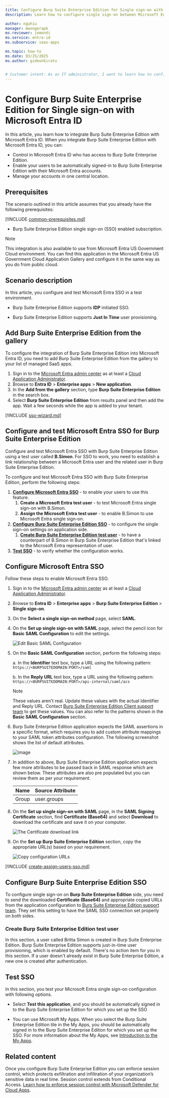 ```yaml
---
title: Configure Burp Suite Enterprise Edition for Single sign-on with Microsoft Entra ID
description: Learn how to configure single sign-on between Microsoft Entra ID and Burp Suite Enterprise Edition.

author: nguhiu
manager: mwongerapk
ms.reviewer: jomondi
ms.service: entra-id
ms.subservice: saas-apps

ms.topic: how-to
ms.date: 03/25/2025
ms.author: gideonkiratu


# Customer intent: As an IT administrator, I want to learn how to configure single sign-on between Microsoft Entra ID and Burp Suite Enterprise Edition so that I can control who has access to Burp Suite Enterprise Edition, enable automatic sign-in with Microsoft Entra accounts, and manage my accounts in one central location.
---
```


# Configure Burp Suite Enterprise Edition for Single sign-on with Microsoft Entra ID

In this article,  you learn how to integrate Burp Suite Enterprise Edition with Microsoft Entra ID. When you integrate Burp Suite Enterprise Edition with Microsoft Entra ID, you can:

* Control in Microsoft Entra ID who has access to Burp Suite Enterprise Edition.
* Enable your users to be automatically signed-in to Burp Suite Enterprise Edition with their Microsoft Entra accounts.
* Manage your accounts in one central location.

## Prerequisites

The scenario outlined in this article assumes that you already have the following prerequisites:

[!INCLUDE [common-prerequisites.md](~/identity/saas-apps/includes/common-prerequisites.md)]
* Burp Suite Enterprise Edition single sign-on (SSO) enabled subscription.

> [!NOTE]
> This integration is also available to use from Microsoft Entra US Government Cloud environment. You can find this application in the Microsoft Entra US Government Cloud Application Gallery and configure it in the same way as you do from public cloud.

## Scenario description

In this article,  you configure and test Microsoft Entra SSO in a test environment.

* Burp Suite Enterprise Edition supports **IDP** initiated SSO.

* Burp Suite Enterprise Edition supports **Just In Time** user provisioning.

## Add Burp Suite Enterprise Edition from the gallery

To configure the integration of Burp Suite Enterprise Edition into Microsoft Entra ID, you need to add Burp Suite Enterprise Edition from the gallery to your list of managed SaaS apps.

1. Sign in to the [Microsoft Entra admin center](https://entra.microsoft.com) as at least a [Cloud Application Administrator](~/identity/role-based-access-control/permissions-reference.md#cloud-application-administrator).
1. Browse to **Entra ID** > **Enterprise apps** > **New application**.
1. In the **Add from the gallery** section, type **Burp Suite Enterprise Edition** in the search box.
1. Select **Burp Suite Enterprise Edition** from results panel and then add the app. Wait a few seconds while the app is added to your tenant.

 [!INCLUDE [sso-wizard.md](~/identity/saas-apps/includes/sso-wizard.md)]

<a name='configure-and-test-azure-ad-sso-for-burp-suite-enterprise-edition'></a>

## Configure and test Microsoft Entra SSO for Burp Suite Enterprise Edition

Configure and test Microsoft Entra SSO with Burp Suite Enterprise Edition using a test user called **B.Simon**. For SSO to work, you need to establish a link relationship between a Microsoft Entra user and the related user in Burp Suite Enterprise Edition.

To configure and test Microsoft Entra SSO with Burp Suite Enterprise Edition, perform the following steps:

1. **[Configure Microsoft Entra SSO](#configure-azure-ad-sso)** - to enable your users to use this feature.
    1. **Create a Microsoft Entra test user** - to test Microsoft Entra single sign-on with B.Simon.
    1. **Assign the Microsoft Entra test user** - to enable B.Simon to use Microsoft Entra single sign-on.
1. **[Configure Burp Suite Enterprise Edition SSO](#configure-burp-suite-enterprise-edition-sso)** - to configure the single sign-on settings on application side.
    1. **[Create Burp Suite Enterprise Edition test user](#create-burp-suite-enterprise-edition-test-user)** - to have a counterpart of B.Simon in Burp Suite Enterprise Edition that's linked to the Microsoft Entra representation of user.
1. **[Test SSO](#test-sso)** - to verify whether the configuration works.

<a name='configure-azure-ad-sso'></a>

## Configure Microsoft Entra SSO

Follow these steps to enable Microsoft Entra SSO.

1. Sign in to the [Microsoft Entra admin center](https://entra.microsoft.com) as at least a [Cloud Application Administrator](~/identity/role-based-access-control/permissions-reference.md#cloud-application-administrator).
1. Browse to **Entra ID** > **Enterprise apps** > **Burp Suite Enterprise Edition** > **Single sign-on**.
1. On the **Select a single sign-on method** page, select **SAML**.
1. On the **Set up single sign-on with SAML** page, select the pencil icon for **Basic SAML Configuration** to edit the settings.

   ![Edit Basic SAML Configuration](common/edit-urls.png)

1. On the **Basic SAML Configuration** section, perform the following steps:

    a. In the **Identifier** text box, type a URL using the following pattern:
    `https://<BURPSUITEDOMAIN:PORT>/saml`

    b. In the **Reply URL** text box, type a URL using the following pattern:
    `https://<BURPSUITEDOMAIN:PORT>/api-internal/saml/acs`

	> [!NOTE]
	> These values aren't real. Update these values with the actual Identifier and Reply URL. Contact [Burp Suite Enterprise Edition Client support team](mailto:support@portswigger.net) to get these values. You can also refer to the patterns shown in the **Basic SAML Configuration** section.

1. Burp Suite Enterprise Edition application expects the SAML assertions in a specific format, which requires you to add custom attribute mappings to your SAML token attributes configuration. The following screenshot shows the list of default attributes.

	![image](common/edit-attribute.png)

1. In addition to above,  Burp Suite Enterprise Edition application expects few more attributes to be passed back in SAML response which are shown below. These attributes are also pre populated but you can review them as per your requirement.

	| Name | Source Attribute|
	| ---------------| --------------- |    
	| Group | user.groups |

1. On the **Set up single sign-on with SAML** page, in the **SAML Signing Certificate** section,  find **Certificate (Base64)** and select **Download** to download the certificate and save it on your computer.

	![The Certificate download link](common/certificatebase64.png)

1. On the **Set up Burp Suite Enterprise Edition** section, copy the appropriate URL(s) based on your requirement.

	![Copy configuration URLs](common/copy-configuration-urls.png)

<a name='create-an-azure-ad-test-user'></a>

[!INCLUDE [create-assign-users-sso.md](~/identity/saas-apps/includes/create-assign-users-sso.md)]

## Configure Burp Suite Enterprise Edition SSO

To configure single sign-on on **Burp Suite Enterprise Edition** side, you need to send the downloaded **Certificate (Base64)** and appropriate copied URLs from the application configuration to [Burp Suite Enterprise Edition support team](mailto:support@portswigger.net). They set this setting to have the SAML SSO connection set properly on both sides.

### Create Burp Suite Enterprise Edition test user

In this section, a user called Britta Simon is created in Burp Suite Enterprise Edition. Burp Suite Enterprise Edition supports just-in-time user provisioning, which is enabled by default. There's no action item for you in this section. If a user doesn't already exist in Burp Suite Enterprise Edition, a new one is created after authentication.

## Test SSO 

In this section, you test your Microsoft Entra single sign-on configuration with following options.

* Select **Test this application**, and you should be automatically signed in to the Burp Suite Enterprise Edition for which you set up the SSO

* You can use Microsoft My Apps. When you select the Burp Suite Enterprise Edition tile in the My Apps, you should be automatically signed in to the Burp Suite Enterprise Edition for which you set up the SSO. For more information about the My Apps, see [Introduction to the My Apps](https://support.microsoft.com/account-billing/sign-in-and-start-apps-from-the-my-apps-portal-2f3b1bae-0e5a-4a86-a33e-876fbd2a4510).

## Related content

Once you configure Burp Suite Enterprise Edition you can enforce session control, which protects exfiltration and infiltration of your organization’s sensitive data in real time. Session control extends from Conditional Access. [Learn how to enforce session control with Microsoft Defender for Cloud Apps](/cloud-app-security/proxy-deployment-any-app).
